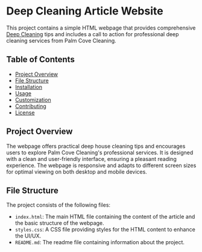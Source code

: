 # Deep Cleaning Article Website

This project contains a simple HTML webpage that provides comprehensive <a href=https://maps.app.goo.gl/3egv2KCdTkknYnoC7>Deep Cleaning</a> tips and includes a call to action for professional deep cleaning services from Palm Cove Cleaning.

## Table of Contents

- [Project Overview](#project-overview)
- [File Structure](#file-structure)
- [Installation](#installation)
- [Usage](#usage)
- [Customization](#customization)
- [Contributing](#contributing)
- [License](#license)

## Project Overview

The webpage offers practical deep house cleaning tips and encourages users to explore Palm Cove Cleaning's professional services. It is designed with a clean and user-friendly interface, ensuring a pleasant reading experience. The webpage is responsive and adapts to different screen sizes for optimal viewing on both desktop and mobile devices.

## File Structure

The project consists of the following files:


- `index.html`: The main HTML file containing the content of the article and the basic structure of the webpage.
- `styles.css`: A CSS file providing styles for the HTML content to enhance the UI/UX.
- `README.md`: The readme file containing information about the project.

